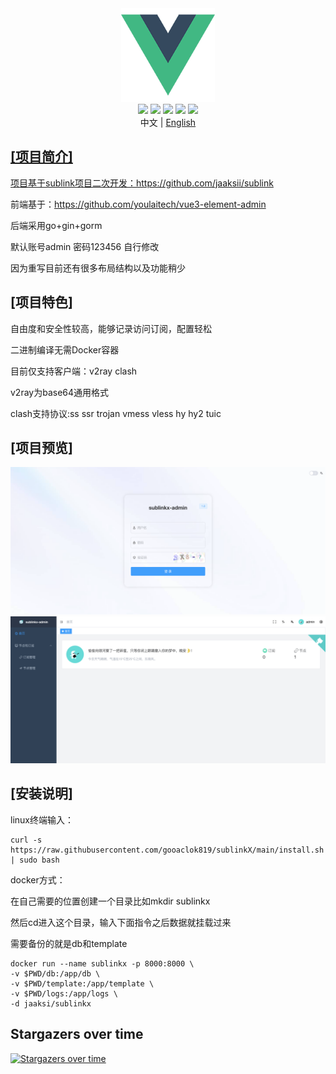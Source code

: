 <div align="center">
<img src="webs/src/assets/logo.png" width="150px" height="150px" />
</div>

<div align="center">
    <img src="https://img.shields.io/badge/Vue-5.0.8-brightgreen.svg"/>
    <img src="https://img.shields.io/badge/Go-1.22.0-green.svg"/>
    <img src="https://img.shields.io/badge/Element Plus-2.6.1-blue.svg"/>
    <img src="https://img.shields.io/badge/license-MIT-green.svg"/>
    <a href="https://t.me/+u6gLWF0yP5NiZWQ1" target="_blank">
        <img src="https://img.shields.io/badge/TG-交流群-orange.svg"/>
    </a>
    <div align="center"> 中文 | <a href="README.en-US.md">English</div>
</div>

## [项目简介]

项目基于sublink项目二次开发：https://github.com/jaaksii/sublink

前端基于：https://github.com/youlaitech/vue3-element-admin

后端采用go+gin+gorm

默认账号admin 密码123456  自行修改

因为重写目前还有很多布局结构以及功能稍少

## [项目特色]

自由度和安全性较高，能够记录访问订阅，配置轻松

二进制编译无需Docker容器

目前仅支持客户端：v2ray clash

v2ray为base64通用格式

clash支持协议:ss ssr trojan vmess vless hy hy2 tuic

## [项目预览]

![1712594176714](webs/src/assets/1.png)
![1712594176714](webs/src/assets/2.png)

## [安装说明]
linux终端输入：
```
curl -s https://raw.githubusercontent.com/gooaclok819/sublinkX/main/install.sh | sudo bash
```

docker方式：

在自己需要的位置创建一个目录比如mkdir sublinkx

然后cd进入这个目录，输入下面指令之后数据就挂载过来

需要备份的就是db和template
```
docker run --name sublinkx -p 8000:8000 \
-v $PWD/db:/app/db \
-v $PWD/template:/app/template \
-v $PWD/logs:/app/logs \
-d jaaksi/sublinkx
```

## Stargazers over time
[![Stargazers over time](https://starchart.cc/gooaclok819/sublinkX.svg?variant=adaptive)](https://starchart.cc/gooaclok819/sublinkX)


